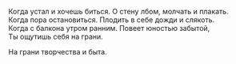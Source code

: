 
Когда устал и хочешь биться. 
О стену лбом, молчать и плакать.  
Когда пора остановиться. 
Плодить в себе дожди и слякоть.  
Когда с балкона утром ранним. 
Повеет юностью забытой,  
Ты ощутишь себя на грани.  

На грани творчества и быта.